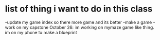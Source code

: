 <h1>list of thing i want to do in this class</h1>
-update my game index so there more game and its better  
-make a game  
-work on my capstone  
October 26: im working on mymaze game like thing. im on my phone to make a blueprint


